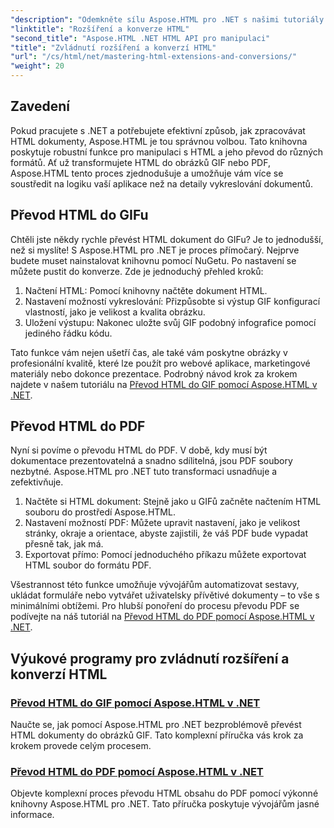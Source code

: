 ```yaml
---
"description": "Odemkněte sílu Aspose.HTML pro .NET s našimi tutoriály o převodu HTML do GIFů a PDF. Transformujte své dokumenty bez námahy."
"linktitle": "Rozšíření a konverze HTML"
"second_title": "Aspose.HTML .NET HTML API pro manipulaci"
"title": "Zvládnutí rozšíření a konverzí HTML"
"url": "/cs/html/net/mastering-html-extensions-and-conversions/"
"weight": 20
---
```


## Zavedení

Pokud pracujete s .NET a potřebujete efektivní způsob, jak zpracovávat HTML dokumenty, Aspose.HTML je tou správnou volbou. Tato knihovna poskytuje robustní funkce pro manipulaci s HTML a jeho převod do různých formátů. Ať už transformujete HTML do obrázků GIF nebo PDF, Aspose.HTML tento proces zjednodušuje a umožňuje vám více se soustředit na logiku vaší aplikace než na detaily vykreslování dokumentů.

## Převod HTML do GIFu
Chtěli jste někdy rychle převést HTML dokument do GIFu? Je to jednodušší, než si myslíte! S Aspose.HTML pro .NET je proces přímočarý. Nejprve budete muset nainstalovat knihovnu pomocí NuGetu. Po nastavení se můžete pustit do konverze. Zde je jednoduchý přehled kroků:

1. Načtení HTML: Pomocí knihovny načtěte dokument HTML.
2. Nastavení možností vykreslování: Přizpůsobte si výstup GIF konfigurací vlastností, jako je velikost a kvalita obrázku.
3. Uložení výstupu: Nakonec uložte svůj GIF podobný infografice pomocí jediného řádku kódu.

Tato funkce vám nejen ušetří čas, ale také vám poskytne obrázky v profesionální kvalitě, které lze použít pro webové aplikace, marketingové materiály nebo dokonce prezentace. Podrobný návod krok za krokem najdete v našem tutoriálu na [Převod HTML do GIF pomocí Aspose.HTML v .NET](./converting-html-to-gif/).

## Převod HTML do PDF
Nyní si povíme o převodu HTML do PDF. V době, kdy musí být dokumentace prezentovatelná a snadno sdílitelná, jsou PDF soubory nezbytné. Aspose.HTML pro .NET tuto transformaci usnadňuje a zefektivňuje. 

1. Načtěte si HTML dokument: Stejně jako u GIFů začněte načtením HTML souboru do prostředí Aspose.HTML.
2. Nastavení možností PDF: Můžete upravit nastavení, jako je velikost stránky, okraje a orientace, abyste zajistili, že váš PDF bude vypadat přesně tak, jak má.
3. Exportovat přímo: Pomocí jednoduchého příkazu můžete exportovat HTML soubor do formátu PDF. 

Všestrannost této funkce umožňuje vývojářům automatizovat sestavy, ukládat formuláře nebo vytvářet uživatelsky přívětivé dokumenty – to vše s minimálními obtížemi. Pro hlubší ponoření do procesu převodu PDF se podívejte na náš tutoriál na [Převod HTML do PDF pomocí Aspose.HTML v .NET](./converting-html-to-pdf/).

## Výukové programy pro zvládnutí rozšíření a konverzí HTML
### [Převod HTML do GIF pomocí Aspose.HTML v .NET ](./converting-html-to-gif/)
Naučte se, jak pomocí Aspose.HTML pro .NET bezproblémově převést HTML dokumenty do obrázků GIF. Tato komplexní příručka vás krok za krokem provede celým procesem.
### [Převod HTML do PDF pomocí Aspose.HTML v .NET](./converting-html-to-pdf/)
Objevte komplexní proces převodu HTML obsahu do PDF pomocí výkonné knihovny Aspose.HTML pro .NET. Tato příručka poskytuje vývojářům jasné informace.